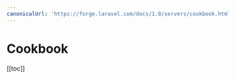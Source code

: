 ```yaml
---
canonicalUrl: 'https://forge.laravel.com/docs/1.0/servers/cookbook.html'
---
```

# Cookbook

[[toc]]